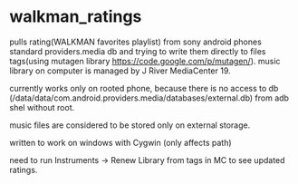walkman_ratings
===============

pulls rating(WALKMAN favorites playlist) from sony android phones standard providers.media db and trying to write them directly to files tags(using mutagen library https://code.google.com/p/mutagen/). 
music library on computer is managed by J River MediaCenter 19.

currently works only on rooted phone, because there is no access to db (/data/data/com.android.providers.media/databases/external.db) from adb shel without root.

music files are considered to be stored only on external storage.

written to work on windows with Cygwin (only affects path)

need to run Instruments -> Renew Library from tags in MC to see updated ratings.
